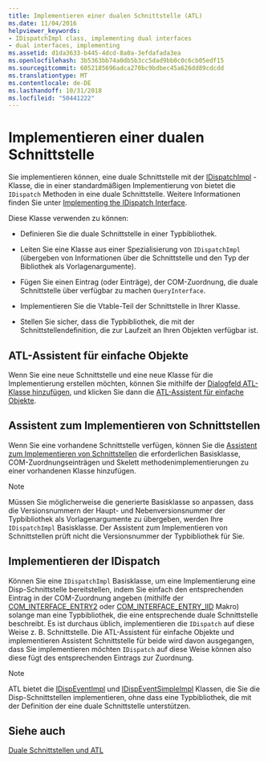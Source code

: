 ```yaml
---
title: Implementieren einer dualen Schnittstelle (ATL)
ms.date: 11/04/2016
helpviewer_keywords:
- IDispatchImpl class, implementing dual interfaces
- dual interfaces, implementing
ms.assetid: d1da3633-b445-4dcd-8a0a-3efdafada3ea
ms.openlocfilehash: 3b5363bb74a0db5b3cc5dad9bb0c0c6cb05edf15
ms.sourcegitcommit: 6052185696adca270bc9bdbec45a626dd89cdcdd
ms.translationtype: MT
ms.contentlocale: de-DE
ms.lasthandoff: 10/31/2018
ms.locfileid: "50441222"
---
```

# <a name="implementing-a-dual-interface"></a>Implementieren einer dualen Schnittstelle

Sie implementieren können, eine duale Schnittstelle mit der [IDispatchImpl](../atl/reference/idispatchimpl-class.md) -Klasse, die in einer standardmäßigen Implementierung von bietet die `IDispatch` Methoden in eine duale Schnittstelle. Weitere Informationen finden Sie unter [Implementing the IDispatch Interface](/previous-versions/windows/desktop/automat/implementing-the-idispatch-interface).

Diese Klasse verwenden zu können:

- Definieren Sie die duale Schnittstelle in einer Typbibliothek.

- Leiten Sie eine Klasse aus einer Spezialisierung von `IDispatchImpl` (übergeben von Informationen über die Schnittstelle und den Typ der Bibliothek als Vorlagenargumente).

- Fügen Sie einen Eintrag (oder Einträge), der COM-Zuordnung, die duale Schnittstelle über verfügbar zu machen `QueryInterface`.

- Implementieren Sie die Vtable-Teil der Schnittstelle in Ihrer Klasse.

- Stellen Sie sicher, dass die Typbibliothek, die mit der Schnittstellendefinition, die zur Laufzeit an Ihren Objekten verfügbar ist.

## <a name="atl-simple-object-wizard"></a>ATL-Assistent für einfache Objekte

Wenn Sie eine neue Schnittstelle und eine neue Klasse für die Implementierung erstellen möchten, können Sie mithilfe der [Dialogfeld ATL-Klasse hinzufügen](../ide/add-class-dialog-box.md), und klicken Sie dann die [ATL-Assistent für einfache Objekte](../atl/reference/atl-simple-object-wizard.md).

## <a name="implement-interface-wizard"></a>Assistent zum Implementieren von Schnittstellen

Wenn Sie eine vorhandene Schnittstelle verfügen, können Sie die [Assistent zum Implementieren von Schnittstellen](../atl/reference/adding-a-new-interface-in-an-atl-project.md) die erforderlichen Basisklasse, COM-Zuordnungseinträgen und Skelett methodenimplementierungen zu einer vorhandenen Klasse hinzufügen.

> [!NOTE]
>  Müssen Sie möglicherweise die generierte Basisklasse so anpassen, dass die Versionsnummern der Haupt- und Nebenversionsnummer der Typbibliothek als Vorlagenargumente zu übergeben, werden Ihre `IDispatchImpl` Basisklasse. Der Assistent zum Implementieren von Schnittstellen prüft nicht die Versionsnummer der Typbibliothek für Sie.

## <a name="implementing-idispatch"></a>Implementieren der IDispatch

Können Sie eine `IDispatchImpl` Basisklasse, um eine Implementierung eine Disp-Schnittstelle bereitstellen, indem Sie einfach den entsprechenden Eintrag in der COM-Zuordnung angeben (mithilfe der [COM_INTERFACE_ENTRY2](reference/com-interface-entry-macros.md#com_interface_entry2) oder [COM_INTERFACE_ENTRY_IID](reference/com-interface-entry-macros.md#com_interface_entry_iid) Makro) solange man eine Typbibliothek, die eine entsprechende duale Schnittstelle beschreibt. Es ist durchaus üblich, implementieren die `IDispatch` auf diese Weise z. B. Schnittstelle. Die ATL-Assistent für einfache Objekte und implementieren Assistent Schnittstelle für beide wird davon ausgegangen, dass Sie implementieren möchten `IDispatch` auf diese Weise können also diese fügt des entsprechenden Eintrags zur Zuordnung.

> [!NOTE]
>  ATL bietet die [IDispEventImpl](../atl/reference/idispeventimpl-class.md) und [IDispEventSimpleImpl](../atl/reference/idispeventsimpleimpl-class.md) Klassen, die Sie die Disp-Schnittstellen implementieren, ohne dass eine Typbibliothek, die mit der Definition der eine duale Schnittstelle unterstützen.

## <a name="see-also"></a>Siehe auch

[Duale Schnittstellen und ATL](../atl/dual-interfaces-and-atl.md)

